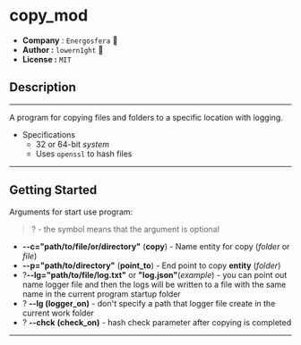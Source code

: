 # copy_mod 

- **Company** : ```Energosfera``` 👾
- **Author :** ```lowern1ght``` 🥸
- **License :** ```MIT```

## Description

---

A program for copying files and folders to a specific location with logging.

- Specifications
  - 32 or 64-bit _system_
  - Uses ``openssl`` to hash files

---
## Getting Started

Arguments for start use program:

> ? - the symbol means that the argument is optional

- **--c="path/to/file/or/directory"** (**copy**) - Name entity for copy (_folder_ or _file_)
- **--p="path/to/directory"** (**point_to**) - End point to copy **entity** (_folder_)
- ?**--lg="path/to/file/log.txt"** or **"log.json"**(_example_) - you can point out name logger file and then the logs will be written to a file with the same name in the current program startup folder
- ? **--lg (**logger_on**)** - don't specify a path that logger file create in the current work folder
- ? **--chck** **(check_on)** - hash check parameter after copying is completed

---